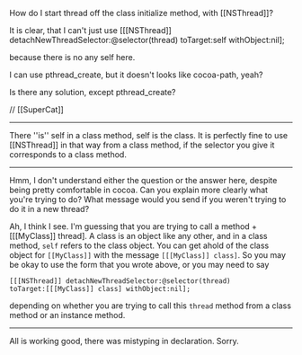 How do I start thread off the class initialize method, with [[NSThread]]?

It is clear, that I can't just use
[[[NSThread]] detachNewThreadSelector:@selector(thread) toTarget:self withObject:nil];

because there is no any self here.

I can use pthread_create, but it doesn't looks like cocoa-path, yeah?

Is there any solution, except pthread_create?

// [[SuperCat]]

----

There ''is'' self in a class method, self is the class. It is perfectly fine to use [[NSThread]] in that way from a class method, if the selector you give it corresponds to a class method.

----

Hmm, I don't understand either the question or the answer here, despite being pretty comfortable in cocoa.  Can you explain more clearly what you're trying to do?  What message would you send if you weren't trying to do it in a new thread?

Ah, I think I see.  I'm guessing that you are trying to call a method +[[[MyClass]] thread].  A class is an object like any other, and in a class method, <code>self</code> refers to the class object.  You can get ahold of the class object for <code>[[MyClass]]</code> with the message <code>[[[MyClass]] class]</code>.  So you may be okay to use the form that you wrote above, or you may need to say

<code>[[[NSThread]] detachNewThreadSelector:@selector(thread) toTarget:[[[MyClass]] class] withObject:nil];</code>

depending on whether you are trying to call this <code>thread</code> method from a class method or an instance method.

----

All is working good, there was mistyping in declaration. Sorry.